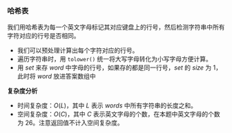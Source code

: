 

### 哈希表

我们用哈希表为每一个英文字母标记其对应键盘上的行号，然后检测字符串中所有字符对应的行号是否相同。

- 我们可以预处理计算出每个字符对应的行号。
- 遍历字符串时，用 `tolower()` 统一将大写字母转化为小写字母方便计算。
- 用 $set$ 来存 $word$ 中字母的行号，如果存的都是同一行号，$set$ 的 $size$ 为 $1$，此时将 $word$ 放进答案数组中

**复杂度分析**

- 时间复杂度：$O(L)$，其中 $L$ 表示 $words$ 中所有字符串的长度之和。
- 空间复杂度：$O(C)$，其中 $C$ 表示英文字母的个数，在本题中英文字母的个数为 $26$。注意返回值不计入空间复杂度。
